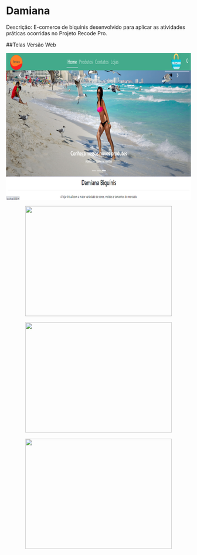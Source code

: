 # Damiana
Descrição: E-comerce de biquínis desenvolvido para aplicar as atividades práticas ocorridas no Projeto Recode Pro.

##Telas Versão Web 

<p align="center">
  <img width="600" height="400" src="Damiana_REACT/src/assets/to_readme/tela_home.png">
</p>
<p align="center">
  <img width="400" height="300" src="src/assets/to_readme/tela_produtos.gif">
</p>
<p align="center">
  <img width="400" height="300" src="src/assets/to_readme/tela_contato.png">
</p>
<p align="center">
  <img width="400" height="300" src="src/assets/to_readme/tela_lojas.png">
</p>

